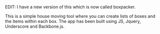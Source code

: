 EDIT: I have a new version of this which is now called boxpacker.

This is a simple house moving tool where you can create lists of boxes and the items within each box. The app has been built using JS, Jquery, Underscore and Backbone.js.
